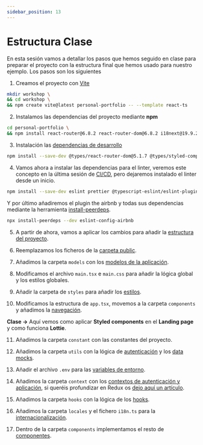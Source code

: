 ```yaml
---
sidebar_position: 13
---
```


# Estructura Clase

En esta sesión vamos a detallar los pasos que hemos seguido en clase para preparar el proyecto con la estructura final que hemos usado para nuestro ejemplo. Los pasos son los siguientes

1. Creamos el proyecto con [Vite](./vite)

```bash
mkdir workshop \
&& cd workshop \
&& npm create vite@latest personal-portfolio -- --template react-ts
```

2. Instalamos las dependencias del proyecto mediante **npm**

```bash
cd personal-portfolio \
&& npm install react-router@6.8.2 react-router-dom@6.8.2 i18next@19.9.2 i18next-browser-languagedetector@6.0.1 react-i18next@12.2.0  jwt-decode@3.1.2 react-helmet-async@1.3.0 lottie-react@2.3.1 styled-components@5.2.1
```

3. Instalación las [dependencias de desarrollo](https://docs.npmjs.com/specifying-dependencies-and-devdependencies-in-a-package-json-file)

```bash
npm install --save-dev @types/react-router-dom@5.1.7 @types/styled-components@5.1.7 @types/node@18.14.6
```

4. Vamos ahora a instalar las dependencias para el linter, veremos este concepto en la última sesión de [CI/CD](../testing/linter), pero dejaremos instalado el linter desde un inicio.

```bash
npm install --save-dev eslint prettier @typescript-eslint/eslint-plugin @typescript-eslint/parser eslint-config-airbnb-typescript eslint-config-prettier eslint-plugin-prettier eslint-plugin-import eslint-plugin-react
```

Y por último añadiremos el plugin the airbnb y todas sus dependencias mediante la herramienta [install-peerdeps](https://www.npmjs.com/package/install-peerdeps).

```bash
npx install-peerdeps --dev eslint-config-airbnb
```

5. A partir de ahora, vamos a aplicar los cambios para añadir la [estructura del proyecto](./scaffolding).

6. Reemplazamos los ficheros de la [carpeta public](./scaffolding#carpeta-public).

7. Añadimos la carpeta `models` con los [modelos de la aplicación](./models).

8. Modificamos el archivo `main.tsx` e `main.css` para añadir la lógica global y los estilos globales.

9. Añadir la carpeta de `styles` para añadir los [estilos](./style).

10. Modificamos la estructura de `app.tsx`, movemos a la carpeta `components` y añadimos la [navegación](./navigation).

**Clase ->** Aquí vemos como aplicar **Styled components** en el **Landing page** y como funciona **Lottie**.

11. Añadimos la carpeta `constant` con las constantes del proyecto.

12. Añadimos la carpeta `utils` con la lógica de [autenticación](./authentication) y los [data mocks](./mocks).

13. Añadir el archivo `.env` para las [variables de entorno](https://vitejs.dev/guide/env-and-mode.html).

14. Añadimos la carpeta `context` con los [contextos de autenticación y aplicación](./context), si queréis profundizar en Redux os [dejo aquí un artículo](https://dev.to/lucferbux/introduccion-a-redux-1mi3).

15. Añadimos la carpeta `hooks` con la lógica de los [hooks](./hooks).

16. Añadimos la carpeta `locales` y el fichero `i18n.ts` para la [internacionalización](./i18n).

17. Dentro de la carpeta `components` implementamos el resto de [componentes](./components).
